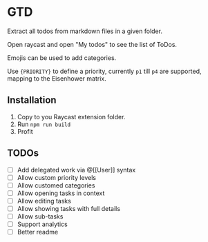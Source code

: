 # GTD

Extract all todos from markdown files in a given folder.

Open raycast and open "My todos" to see the list of ToDos.

Emojis can be used to add categories.

Use `{PRIORITY}` to define a priority, currently `p1` till `p4` are supported, mapping to the Eisenhower matrix.

## Installation

1. Copy to you Raycast extension folder.
2. Run `npm run build`
3. Profit

## TODOs

- [ ] Add delegated work via @[[User]] syntax
- [ ] Allow custom priority levels
- [ ] Allow customed categories
- [ ] Allow opening tasks in context
- [ ] Allow editing tasks
- [ ] Allow showing tasks with full details
- [ ] Allow sub-tasks
- [ ] Support analytics
- [ ] Better readme
